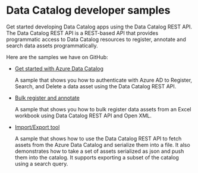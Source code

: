 <properties
   pageTitle="Data Catalog developer samples | Microsoft Azure"
   description="Get started developing catalog apps using the Data Catalog REST API."
   services="data-catalog"
   documentationCenter=""
   authors="dvana"
   manager="mblythe"
   editor=""
   tags=""/>

<tags
   ms.service="data-catalog"
   ms.devlang="NA"
   ms.topic="article"
   ms.tgt_pltfrm="NA"
   ms.workload="data-catalog"
   ms.date="01/20/2015"
   ms.author="derrickv"/>


# Data Catalog developer samples
Get started developing Data Catalog apps using the Data Catalog REST API. The Data Catalog REST API is a REST-based API that provides programmatic access to Data Catalog resources to register, annotate and search data assets programmatically.

Here are the samples we have on GitHub:

* [Get started with Azure Data Catalog](https://azure.microsoft.com/documentation/samples/data-catalog-dotnet-get-started/)

  A sample that shows you how to authenticate with Azure AD to Register, Search, and Delete a data asset using the Data Catalog REST API.

* [Bulk register and annotate](https://azure.microsoft.com/documentation/samples/data-catalog-dotnet-excel-register-data-assets/)

  A sample that shows you how to bulk register data assets from an Excel workbook using Data Catalog REST API and Open XML.

* [Import/Export tool](https://azure.microsoft.com/documentation/samples/data-catalog-dotnet-import-export/)

  A sample that shows how to use the Data Catalog REST API to fetch assets from the Azure Data Catalog and serialize them into a file. It also demonstrates how to take a set of assets serialized as json and push them into the catalog. It supports exporting a subset of the catalog using a search query.


